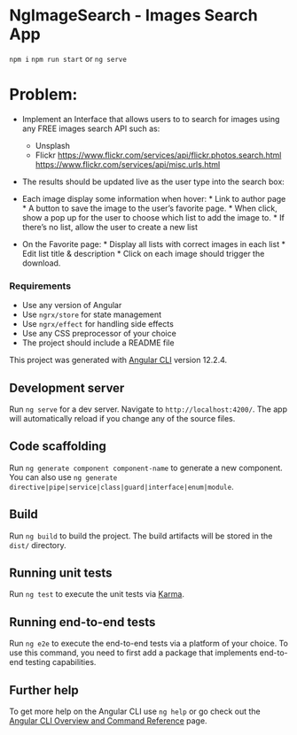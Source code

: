 # NgImageSearch - Images Search App

`npm i`
`npm run start` or `ng serve`

# Problem:
* Implement an Interface that allows users to to search for images using any FREE images search API such as:
	* Unsplash
	* Flickr
        https://www.flickr.com/services/api/flickr.photos.search.html
        https://www.flickr.com/services/api/misc.urls.html
* The results should be updated live as the user type into the search box:
* Each image display some information when hover:
		* Link to author page
		* A button to save the image to the user’s favorite page.
				* When click, show a pop up for the user to choose which list to add the image to.
				* If there’s no list, allow the user to create a new list

* On the Favorite page:
		* Display all lists with correct images in each list
		* Edit list title & description
		* Click on each image should trigger the download.

### Requirements

* Use any version of Angular
* Use `ngrx/store` for state management
* Use `ngrx/effect` for handling side effects
* Use any CSS preprocessor of your choice
* The project should include a README file

This project was generated with [Angular CLI](https://github.com/angular/angular-cli) version 12.2.4.

## Development server

Run `ng serve` for a dev server. Navigate to `http://localhost:4200/`. The app will automatically reload if you change any of the source files.

## Code scaffolding

Run `ng generate component component-name` to generate a new component. You can also use `ng generate directive|pipe|service|class|guard|interface|enum|module`.

## Build

Run `ng build` to build the project. The build artifacts will be stored in the `dist/` directory.

## Running unit tests

Run `ng test` to execute the unit tests via [Karma](https://karma-runner.github.io).

## Running end-to-end tests

Run `ng e2e` to execute the end-to-end tests via a platform of your choice. To use this command, you need to first add a package that implements end-to-end testing capabilities.

## Further help

To get more help on the Angular CLI use `ng help` or go check out the [Angular CLI Overview and Command Reference](https://angular.io/cli) page.
